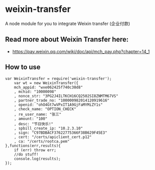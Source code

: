 # weixin-transfer
A node module for you to integrate Weixin transfer (企业付款)

## Read more about Weixin Transfer here:
- https://pay.weixin.qq.com/wiki/doc/api/mch_pay.php?chapter=14_1

## How to use

    var WeixinTransfer = require('weixin-transfer');
        var wt = new WeixinTransfer({
        mch_appid: "wxe062425f740c30d8"
        , mchid: "10000098"
        , nonce_str: "3PG2J4ILTKCH16CQ2502SI8ZNMTM67VS"
        , partner_trade_no: "100000982014120919616"
        , openid: "ohO4Gt7wVPxIT1A9GjFaMYMiZY1s"
        , check_name: "OPTION_CHECK"
        , re_user_name: "张三"
        , amount: "100"
        , desc: "节日快乐!"
        , spbill_create_ip: "10.2.3.10"
        , sign: "C97BDBACF37622775366F38B629F45E3"
        , cert: "/certs/apiclient_cert.p12"
        , ca: "/certs/rootca.pem"
    },functions(err,results){
        if (err) throw err;
        //do stuff!
        console.log(results);
    });


